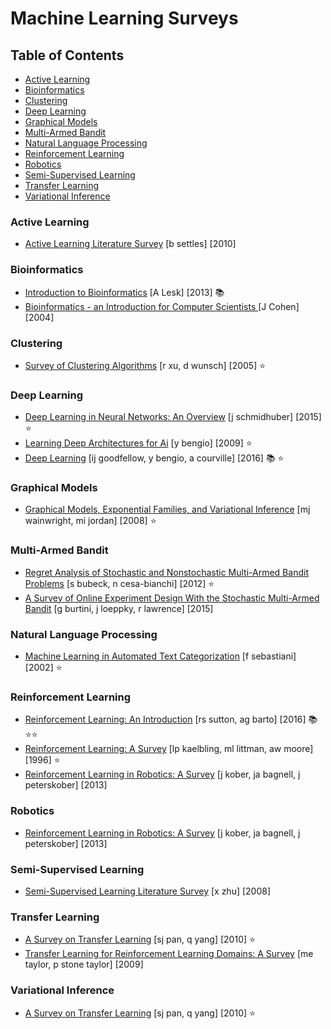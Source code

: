 # Machine Learning Surveys

## Table of Contents

- [Active Learning](#Active-Learning)
- [Bioinformatics](#Bioinformatics)
- [Clustering](#Clustering)
- [Deep Learning](#Deep-Learning)
- [Graphical Models](#Graphical-Models)
- [Multi-Armed Bandit](#Multi-Armed-Bandit)
- [Natural Language Processing](#Natural-Language-Processing)
- [Reinforcement Learning](#Reinforcement-Learning)
- [Robotics](#Robotics)
- [Semi-Supervised Learning](#Semi-Supervised-Learning)
- [Transfer Learning](#Transfer-Learning)
- [Variational Inference](#Variational-Inference)


### Active Learning

* [Active Learning Literature Survey](https://scholar.google.com/scholar?q=%22Active%20Learning%20Literature%20Survey%22%20author%3A%22b%20settles%22 "b settles") [b settles] [2010]  

### Bioinformatics

* [Introduction to Bioinformatics](https://scholar.google.com/scholar?q=%22Introduction%20to%20Bioinformatics%22%20author%3A%22A%20Lesk%22 "A Lesk") [A Lesk] [2013]  📚 
* [Bioinformatics - an Introduction for Computer Scientists   ](https://scholar.google.com/scholar?q=%22Bioinformatics%20-%20an%20Introduction%20for%20Computer%20Scientists%20%20%20%22%20author%3A%22J%20Cohen%22 "J Cohen") [J Cohen] [2004]  

### Clustering

* [Survey of Clustering Algorithms](https://scholar.google.com/scholar?q=%22Survey%20of%20Clustering%20Algorithms%22%20author%3A%22r%20xu%22 "r xu, d wunsch") [r xu, d wunsch] [2005]  ⭐

### Deep Learning

* [Deep Learning in Neural Networks: An Overview](https://scholar.google.com/scholar?q=%22Deep%20Learning%20in%20Neural%20Networks%3A%20An%20Overview%22%20author%3A%22j%20schmidhuber%22 "j schmidhuber") [j schmidhuber] [2015]  ⭐
* [Learning Deep Architectures for Ai](https://scholar.google.com/scholar?q=%22Learning%20Deep%20Architectures%20for%20Ai%22%20author%3A%22y%20bengio%22 "y bengio") [y bengio] [2009]  ⭐
* [Deep Learning](https://scholar.google.com/scholar?q=%22Deep%20Learning%22%20author%3A%22ij%20goodfellow%22 "ij goodfellow, y bengio, a courville") [ij goodfellow, y bengio, a courville] [2016]  📚 ⭐

### Graphical Models

* [Graphical Models, Exponential Families, and Variational Inference](https://scholar.google.com/scholar?q=%22Graphical%20Models%2C%20Exponential%20Families%2C%20and%20Variational%20Inference%22%20author%3A%22mj%20wainwright%22 "mj wainwright, mi jordan") [mj wainwright, mi jordan] [2008]  ⭐

### Multi-Armed Bandit

* [Regret Analysis of Stochastic and Nonstochastic Multi-Armed Bandit Problems](https://scholar.google.com/scholar?q=%22Regret%20Analysis%20of%20Stochastic%20and%20Nonstochastic%20Multi-Armed%20Bandit%20Problems%22%20author%3A%22s%20bubeck%22 "s bubeck, n cesa-bianchi") [s bubeck, n cesa-bianchi] [2012]  ⭐
* [A Survey of Online Experiment Design With the Stochastic Multi-Armed Bandit](https://scholar.google.com/scholar?q=%22A%20Survey%20of%20Online%20Experiment%20Design%20With%20the%20Stochastic%20Multi-Armed%20Bandit%22%20author%3A%22g%20burtini%22 "g burtini, j loeppky, r lawrence") [g burtini, j loeppky, r lawrence] [2015]  

### Natural Language Processing

* [Machine Learning in Automated Text Categorization](https://scholar.google.com/scholar?q=%22Machine%20Learning%20in%20Automated%20Text%20Categorization%22%20author%3A%22f%20sebastiani%22 "f sebastiani") [f sebastiani] [2002]  ⭐

### Reinforcement Learning

* [Reinforcement Learning: An Introduction](https://scholar.google.com/scholar?q=%22Reinforcement%20Learning%3A%20An%20Introduction%22%20author%3A%22rs%20sutton%22 "rs sutton, ag barto") [rs sutton, ag barto] [2016]  📚 ⭐⭐
* [Reinforcement Learning: A Survey](https://scholar.google.com/scholar?q=%22Reinforcement%20Learning%3A%20A%20Survey%22%20author%3A%22lp%20kaelbling%22 "lp kaelbling, ml littman, aw moore") [lp kaelbling, ml littman, aw moore] [1996]  ⭐
* [Reinforcement Learning in Robotics: A Survey](https://scholar.google.com/scholar?q=%22Reinforcement%20Learning%20in%20Robotics%3A%20A%20Survey%22%20author%3A%22j%20kober%22 "j kober, ja bagnell, j peterskober") [j kober, ja bagnell, j peterskober] [2013]  

### Robotics

* [Reinforcement Learning in Robotics: A Survey](https://scholar.google.com/scholar?q=%22Reinforcement%20Learning%20in%20Robotics%3A%20A%20Survey%22%20author%3A%22j%20kober%22 "j kober, ja bagnell, j peterskober") [j kober, ja bagnell, j peterskober] [2013]  

### Semi-Supervised Learning

* [Semi-Supervised Learning Literature Survey](https://scholar.google.com/scholar?q=%22Semi-Supervised%20Learning%20Literature%20Survey%22%20author%3A%22x%20zhu%22 "x zhu") [x zhu] [2008]  

### Transfer Learning

* [A Survey on Transfer Learning](https://scholar.google.com/scholar?q=%22A%20Survey%20on%20Transfer%20Learning%22%20author%3A%22sj%20pan%22 "sj pan, q yang") [sj pan, q yang] [2010]  ⭐
* [Transfer Learning for Reinforcement Learning Domains: A Survey](https://scholar.google.com/scholar?q=%22Transfer%20Learning%20for%20Reinforcement%20Learning%20Domains%3A%20A%20Survey%22%20author%3A%22me%20taylor%22 "me taylor, p stone taylor") [me taylor, p stone taylor] [2009]  

### Variational Inference

* [A Survey on Transfer Learning](https://scholar.google.com/scholar?q=%22A%20Survey%20on%20Transfer%20Learning%22%20author%3A%22sj%20pan%22 "sj pan, q yang") [sj pan, q yang] [2010]  ⭐

